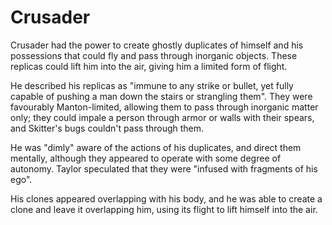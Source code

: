 # Crusader
Crusader had the power to create ghostly duplicates of himself and his possessions that could fly and pass through inorganic objects. These replicas could lift him into the air, giving him a limited form of flight.

He described his replicas as "immune to any strike or bullet, yet fully capable of pushing a man down the stairs or strangling them". They were favourably Manton-limited, allowing them to pass through inorganic matter only; they could impale a person through armor or walls with their spears, and Skitter's bugs couldn't pass through them.

He was "dimly" aware of the actions of his duplicates, and direct them mentally, although they appeared to operate with some degree of autonomy. Taylor speculated that they were "infused with fragments of his ego".

His clones appeared overlapping with his body, and he was able to create a clone and leave it overlapping him, using its flight to lift himself into the air.
